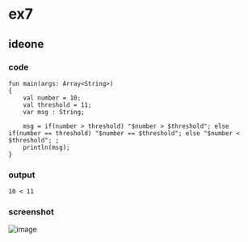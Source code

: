 # ex7
## ideone
### code
  
    fun main(args: Array<String>) 
    {
    	val number = 10;
    	val threshold = 11;
    	var msg : String;
    	
    	msg = if(number > threshold) "$number > $threshold"; else if(number == threshold) "$number == $threshold"; else "$number < $threshold"; ;
        println(msg);
    }
### output
    10 < 11

### screenshot
![image](https://github.com/40843245/Kotlin_Code_Practice/assets/75050655/83ed37ca-5f0f-4a4b-8331-054398d95cbf)
